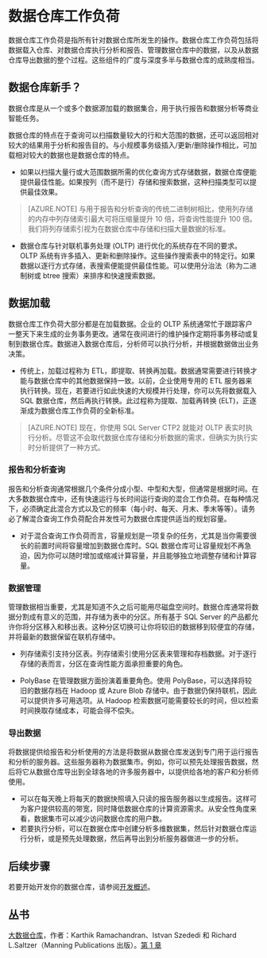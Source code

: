 <properties
   pageTitle="数据仓库工作负荷"
   description="借助 SQL 数据仓库的弹性，你可以使用数据仓库单位 (DWU) 的可调缩放性扩大、收缩或暂停计算容量。本文介绍数据仓库指标以及它们如何与 DWU 相关。"
   services="sql-data-warehouse"
   documentationCenter="NA"
   authors="barbkess"
   manager="barbkess"
   editor=""/>

<tags
   ms.service="sql-data-warehouse"
   ms.date="05/31/2016"
   wacn.date="07/25/2016"/>


# 数据仓库工作负荷
数据仓库工作负荷是指所有针对数据仓库所发生的操作。数据仓库工作负荷包括将数据载入仓库、对数据仓库执行分析和报告、管理数据仓库中的数据，以及从数据仓库导出数据的整个过程。这些组件的广度与深度多半与数据仓库的成熟度相当。


## 数据仓库新手？
数据仓库是从一个或多个数据源加载的数据集合，用于执行报告和数据分析等商业智能任务。

数据仓库的特点在于查询可以扫描数量较大的行和大范围的数据，还可以返回相对较大的结果用于分析和报告目的。与小规模事务级插入/更新/删除操作相比，可加载相对较大的数据也是数据仓库的特点。

- 如果以扫描大量行或大范围数据所需的优化查询方式存储数据，数据仓库便能提供最佳性能。如果按列（而不是行）存储和搜索数据，这种扫描类型可以提供最佳效果。 

>[AZURE.NOTE] 与用于报告和分析查询的传统二进制树相比，使用列存储的内存中列存储索引最大可将压缩量提升 10 倍，将查询性能提升 100 倍。我们将列存储索引视为在数据仓库中存储和扫描大量数据的标准。

- 数据仓库与针对联机事务处理 (OLTP) 进行优化的系统存在不同的要求。OLTP 系统有许多插入、更新和删除操作。这些操作搜索表中的特定行。如果数据以逐行方式存储，表搜索便能提供最佳性能。可以使用分治法（称为二进制树或 btree 搜索）来排序和快速搜索数据。


## 数据加载
数据仓库工作负荷大部分都是在加载数据。企业的 OLTP 系统通常忙于跟踪客户一整天下来生成的业务事务更改。通常在夜间进行的维护操作定期将事务移动或复制到数据仓库。数据进入数据仓库后，分析师可以执行分析，并根据数据做出业务决策。

- 传统上，加载过程称为 ETL，即提取、转换再加载。数据通常需要进行转换才能与数据仓库中的其他数据保持一致。以前，企业使用专用的 ETL 服务器来执行转换。现在，若要进行如此快速的大规模并行处理，你可以先将数据载入 SQL 数据仓库，然后再执行转换。此过程称为提取、加载再转换 (ELT)，正逐渐成为数据仓库工作负荷的全新标准。

> [AZURE.NOTE] 现在，你使用 SQL Server CTP2 就能对 OLTP 表实时执行分析。尽管这不会取代数据仓库存储和分析数据的需求，但确实为执行实时分析提供了一种方式。
 
### 报告和分析查询
报告和分析查询通常根据几个条件分成小型、中型和大型，但通常是根据时间。在大多数数据仓库中，还有快速运行与长时间运行查询的混合工作负荷。在每种情况下，必须确定此混合方式以及它的频率（每小时、每天、月末、季末等等）。请务必了解混合查询工作负荷配合并发性可为数据仓库提供适当的规划容量。

- 对于混合查询工作负荷而言，容量规划是一项复杂的任务，尤其是当你需要很长的前置时间将容量增加到数据仓库时。SQL 数据仓库可让容量规划不再急迫，因为你可以随时增加或缩减计算容量，并且能够独立地调整存储和计算容量。

### 数据管理
管理数据相当重要，尤其是知道不久之后可能用尽磁盘空间时。数据仓库通常将数据分割成有意义的范围，并存储为表中的分区。所有基于 SQL Server 的产品都允许你将分区移入和移出表。这种分区切换可让你将较旧的数据移到较便宜的存储，并将最新的数据保留在联机存储中。

- 列存储索引支持分区表。列存储索引使用分区表来管理和存档数据。对于逐行存储的表而言，分区在查询性能方面承担重要的角色。  
 
- PolyBase 在管理数据方面扮演着重要角色。使用 PolyBase，可以选择将较旧的数据存档在 Hadoop 或 Azure Blob 存储中。由于数据仍保持联机，因此可以提供许多可用选项。从 Hadoop 检索数据可能需要较长的时间，但以检索时间换取存储成本，可能会得不偿失。
 
### 导出数据
将数据提供给报告和分析使用的方法是将数据从数据仓库发送到专门用于运行报告和分析的服务器。这些服务器称为数据集市。例如，你可以预先处理报告数据，然后将它从数据仓库导出到全球各地的许多服务器中，以提供给各地的客户和分析师使用。

- 可以在每天晚上将每天的数据快照填入只读的报告服务器以生成报告。这样可为客户提供较高的带宽，同时降低数据仓库的计算资源需求。从安全性角度来看，数据集市可以减少访问数据仓库的用户数。
- 若要执行分析，可以在数据仓库中创建分析多维数据集，然后针对数据仓库运行分析，或是预先处理数据，然后再导出到分析服务器做进一步的分析。 

## 后续步骤
若要开始开发你的数据仓库，请参阅[开发概述][]。

## 丛书
[大数据仓库](https://www.manning.com/books/big-data-warehousing)，作者：Karthik Ramachandran、Istvan Szededi 和 Richard L.Saltzer（Manning Publications 出版）。[第 1 章](https://manning-content.s3.amazonaws.com/download/e/3d94acd-9512-46c8-b0b0-8c9c3c6a303b/BDW_MEAP_ch1.pdf)

<!--Image references-->

<!--Article references-->
[开发概述]: /documentation/articles/sql-data-warehouse-overview-develop/

<!--MSDN references-->

<!--Other web references-->

<!---HONumber=Mooncake_0215_2016-->